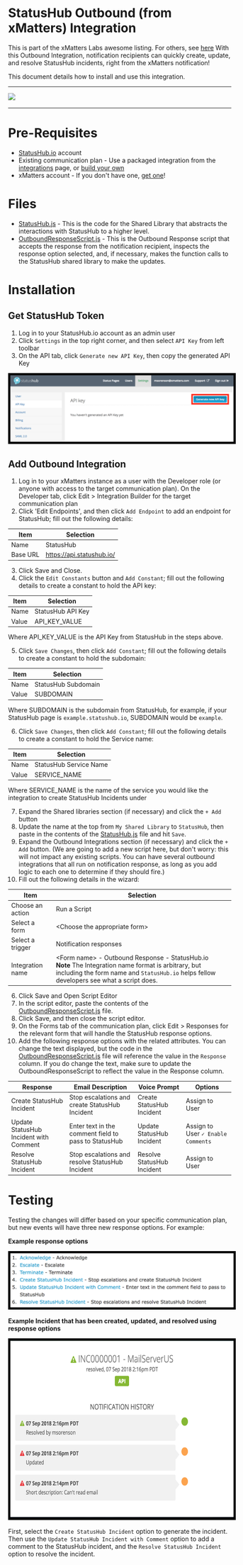 # StatusHub Outbound (from xMatters) Integration
This is part of the xMatters Labs awesome listing. For others, see [here](https://github.com/xmatters/xMatters-Labs)
With this Outbound Integration, notification recipients can quickly create, update, and resolve StatusHub incidents, right from the xMatters notification! 

This document details how to install and use this integration. 

---------

<kbd>
<img src="https://github.com/xmatters/xMatters-Labs/raw/master/media/disclaimer.png">
</kbd>

---------

# Pre-Requisites
* [StatusHub.io](https://www.StatusHub.io/) account
* Existing communication plan - Use a packaged integration from the [integrations](https://www.xmatters.com/integrations) page, or [build your own](https://support.xmatters.com/hc/en-us/articles/202396229) 
* xMatters account - If you don't have one, [get one](https://www.xmatters.com)! 

# Files
* [StatusHub.js](StatusHub.js) - This is the code for the Shared Library that abstracts the interactions with StatusHub to a higher level. 
* [OutboundResponseScript.js](OutboundResponseScript.js) - This is the Outbound Response script that accepts the response from the notification recipient, inspects the response option selected, and, if necessary, makes the function calls to the StatusHub shared library to make the updates. 

# Installation
## Get StatusHub Token
1. Log in to your StatusHub.io account as an admin user
2. Click `Settings` in the top right corner, and then select `API Key` from left toolbar
3. On the API tab, click `Generate new API Key`, then copy the generated API Key
<img src="media/API key.png" alt="API key" style="border:5px solid #000000;">


## Add Outbound Integration
1. Log in to your xMatters instance as a user with the Developer role (or anyone with access to the target communication plan). On the Developer tab, click Edit > Integration Builder for the target communication plan
2. Click 'Edit Endpoints', and then click `Add Endpoint` to add an endpoint for StatusHub; fill out the following details:

| Item | Selection |
| ---- | --------- |
| Name | StatusHub |
| Base URL | https://api.statushub.io/ |

3. Click Save and Close.
4. Click the `Edit Constants` button and `Add Constant`; fill out the following details to create a constant to hold the API key:

| Item | Selection |
| ---- | --------- |
| Name | StatusHub API Key |
| Value | API_KEY_VALUE |
Where API_KEY_VALUE is the API Key from StatusHub in the steps above.

5. Click `Save Changes`, then click `Add Constant`; fill out the following details to create a constant to hold the subdomain:

| Item | Selection |
| ---- | --------- |
| Name | StatusHub Subdomain |
| Value | SUBDOMAIN |
Where SUBDOMAIN is the subdomain from StatusHub, for example, if your StatusHub page is `example.statushub.io`, SUBDOMAIN would be `example`.

6. Click `Save Changes`, then click `Add Constant`; fill out the following details to create a constant to hold the Service name:

| Item | Selection |
| ---- | --------- |
| Name | StatusHub Service Name |
| Value | SERVICE_NAME |
Where SERVICE_NAME is the name of the service you would like the integration to create StatusHub Incidents under

7. Expand the Shared libraries section (if necessary) and click the `+ Add` button
7. Update the name at the top from `My Shared Library` to `StatusHub`, then paste in the contents of the [StatusHub.js](StatusHub.js) file and hit `Save`.
8. Expand the Outbound Integrations section (if necessary) and click the `+ Add` button. (We are going to add a new script here, but don't worry: this will not impact any existing scripts. You can have several outbound integrations that all run on notification response, as long as you add logic to each one to determine if they should fire.) 
9. Fill out the following details in the wizard:

| Item | Selection |
| ---- | ---- |
| Choose an action | Run a Script |
| Select a form    | \<Choose the appropriate form> |
| Select a trigger | Notification responses |
| Integration name | \<Form name> - Outbound Response - StatusHub.io <br/> **Note** The Integration name format is arbitrary, but including the form name and `StatusHub.io` helps fellow developers see what a script does. |
6. Click Save and Open Script Editor 
7. In the script editor, paste the contents of the [OutboundResponseScript.js](OutboundResponseScript.js) file. 
8. Click Save, and then close the script editor. 
9. On the Forms tab of the communication plan, click Edit > Responses for the relevant form that will handle the StatusHub response options. 
10. Add the following response options with the related attributes. You can change the text displayed, but the code in the [OutboundResponseScript.js](OutboundResponseScript.js) file will reference the value in the `Response` column. If you do change the text, make sure to update the OutboundResponseScript to reflect the value in the Response column. 

| Response | Email Description | Voice Prompt | Options  |
| -------- | ----------------- | ------------ | -------- |
| Create StatusHub Incident               | Stop escalations and create StatusHub Incident               | Create StatusHub Incident  | Assign to User |
| Update StatusHub Incident with Comment  | Enter text in the comment field to pass to StatusHub  | Update StatusHub Incident | Assign to User  `✓ Enable Comments` |
| Resolve StatusHub Incident              | Stop escalations and resolve StatusHub Incident | Resolve StatusHub Incident | Assign to User |


# Testing

Testing the changes will differ based on your specific communication plan, but new events will have three new response options. For example:

**Example response options**

<img src="media/Response Options.png" alt="Response Options" style="border:5px solid #000000;">

**Example Incident that has been created, updated, and resolved using response options**

<img src="media/Example Incident.png" alt="Example Incident" height="400" style="border:5px solid #000000;">


First, select the `Create StatusHub Incident` option to generate the incident. Then use the `Update StatusHub Incident with Comment` option to add a comment to the StatusHub incident, and the `Resolve StatusHub Incident` option to resolve the incident.
